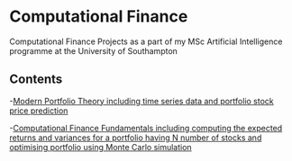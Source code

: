 # Computational Finance
Computational Finance Projects as a part of my MSc Artificial Intelligence programme at the University of Southampton

## Contents
-[Modern Portfolio Theory including time series data and portfolio stock price prediction](https://github.com/VladimirsHisamutdinovs/computational-finance/blob/main/ModernPortfolioTheory.ipynb)

-[Computational Finance Fundamentals including computing the expected returns and variances for a portfolio having N number of stocks and optimising portfolio using Monte Carlo simulation](https://github.com/VladimirsHisamutdinovs/computational-finance/blob/main/ComputationalFinanceFundamentals.ipynb)
